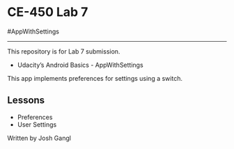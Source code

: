 # CE-450 Lab 7
#AppWithSettings

---
This repository is for Lab 7 submission.

- Udacity’s Android Basics - AppWithSettings

This app implements preferences for settings using a switch.

## Lessons
 
- Preferences
- User Settings


Written by Josh Gangl
